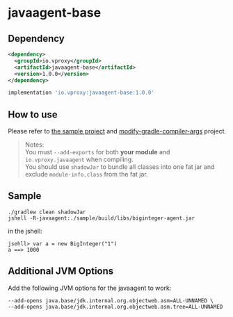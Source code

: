# javaagent-base

## Dependency

```xml
<dependency>
  <groupId>io.vproxy</groupId>
  <artifactId>javaagent-base</artifactId>
  <version>1.0.0</version>
</dependency>
```

```groovy
implementation 'io.vproxy:javaagent-base:1.0.0'
```

## How to use

Please refer to [the sample project](https://github.com/wkgcass/javaagent-base/tree/master/sample)
and [modify-gradle-compiler-args](https://github.com/vproxy-tools/modify-gradle-compiler-args) project.

> Notes:  
> You must `--add-exports` for both **your module** and `io.vproxy.javaagent` when compiling.  
> You should use `shadowJar` to bundle all classes into one fat jar and exclude `module-info.class` from the fat jar.

## Sample

```shell
./gradlew clean shadowJar
jshell -R-javaagent:./sample/build/libs/biginteger-agent.jar
```

in the jshell:

```
jsehll> var a = new BigInteger("1")
a ==> 1000
```

## Additional JVM Options

Add the following JVM options for the javaagent to work:

```shell
--add-opens java.base/jdk.internal.org.objectweb.asm=ALL-UNNAMED \
--add-opens java.base/jdk.internal.org.objectweb.asm.tree=ALL-UNNAMED
```
